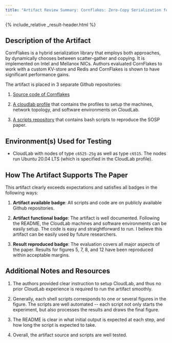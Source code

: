 ```yaml
---
title: "Artifact Review Summary: Cornflakes: Zero-Copy Serialization for Microsecond-Scale Networking"
---
```


{% include_relative _result-header.html %}

## Description of the Artifact

CornFlakes is a hybrid serialization library that employs both approaches, by dynamically chooses between scatter-gather and copying. It is implemented on Intel and Mellanox NICs. Authors evaluated CornFlakes to work with a custom KV-store and Redis and CornFlakes is shown to have significant performance gains.

The artifact is placed in 3 separate Github repositories:

1. [Source code of Cornflakes](https://github.com/deeptir18/cornflakes)

2. [A cloudlab profile](https://www.cloudlab.us/p/955539a31b0c7be330933414edd8d4af54f7dbec) that contains the profiles to setup the machines, network topology, and software environments on CloudLab.

3. [A scripts repository](https://github.com/deeptir18/cornflakes-scripts) that contains bash scripts to reproduce the SOSP paper.

## Environment(s) Used for Testing

* CloudLab with nodes of type `c6525-25g` as well as type `c6515`. The nodes run Ubuntu 20.04 LTS (which is specified in the CloudLab profile).

## How The Artifact Supports The Paper

This artifact clearly exceeds expectations and satisfies all badges in the following ways:

1. **Artifact available badge**: All scripts and code are on publicly available Github repositories.

2. **Artifact functional badge**: The artifact is well documented. Following the README, the CloudLab machines and software environments can be easily setup. The code is easy and straightforward to run. I believe this artifact can be easily used by future researchers.

3. **Result reproduced badge**: The evaluation covers all major aspects of the paper. Results for figures 5, 7, 8, and 12 have been reproduced within acceptable margins.


## Additional Notes and Resources

1. The authors provided clear instruction to setup CloudLab, and thus no prior CloudLab experience is required to run the artifact smoothly.

2. Generally, each shell scripts corresponds to one or several figures in the figure. The scripts are well automated -- each script not only starts the experiment, but also processes the results and draws the final figure. 

3. The README is clear in what initial output is expected at each step, and how long the script is expected to take. 

4. Overall, the artifact source and scripts are well tested. 
